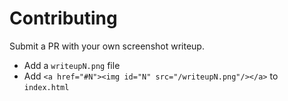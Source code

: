 # Contributing

Submit a PR with your own screenshot writeup.
 - Add a `writeupN.png` file
 - Add `<a href="#N"><img id="N" src="/writeupN.png"/></a>` to `index.html`
